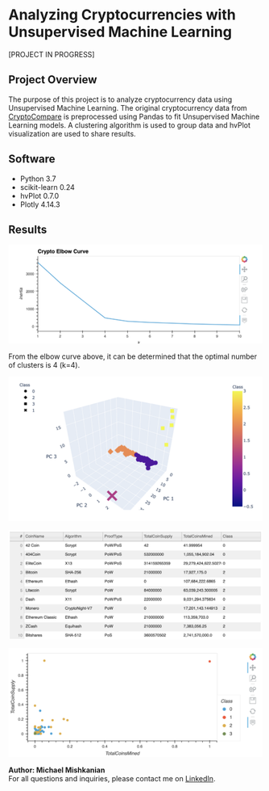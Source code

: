 # Analyzing Cryptocurrencies with Unsupervised Machine Learning

[PROJECT IN PROGRESS]

## Project Overview
The purpose of this project is to analyze cryptocurrency data using Unsupervised Machine Learning. The original cryptocurrency data from [CryptoCompare](https://min-api.cryptocompare.com/data/all/coinlist) is preprocessed using Pandas to fit Unsupervised Machine Learning models. A clustering algorithm is used to group data and hvPlot visualization are used to share results.

## Software
- Python 3.7
- scikit-learn 0.24
- hvPlot 0.7.0
- Plotly 4.14.3

## Results

![elbow_curve](https://github.com/Mishkanian/Cryptocurrencies/blob/main/README_images/elbow_curve.png)

From the elbow curve above, it can be determined that the optimal number of clusters is 4 (k=4).

![3d_plot](https://github.com/Mishkanian/Cryptocurrencies/blob/main/README_images/3d_plot.png)


![hv_table](https://github.com/Mishkanian/Cryptocurrencies/blob/main/README_images/hv_table.png)


![hv_plot](https://github.com/Mishkanian/Cryptocurrencies/blob/main/README_images/hv_plot.png)


**Author: Michael Mishkanian**  
For all questions and inquiries, please contact me on [LinkedIn](https://www.linkedin.com/in/michaelmishkanian/).
